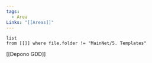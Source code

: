 ```yaml
---
tags:
  - Area
Links: "[[Areas]]"
---
```

```dataview
list
from [[]] where file.folder != "MainNet/5. Templates"
```

[[Depono GDD]]